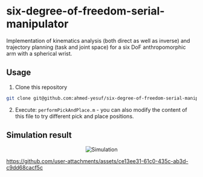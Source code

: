 # six-degree-of-freedom-serial-manipulator
Implementation of kinematics analysis (both direct as well as inverse) and trajectory planning (task and joint space) for a six DoF anthropomorphic arm with a spherical wrist.

## Usage
1. Clone this repository
```bash
git clone git@github.com:ahmed-yesuf/six-degree-of-freedom-serial-manipulator.git
```
2. Execute: `performPickAndPlace.m` - you can also modify the content of this file to try different pick and place positions.

## Simulation result
<div align="center">
  <img src="/docs/pick_and_place_sim.gif" alt="Simulation" />
</div>


https://github.com/user-attachments/assets/ce13ee31-61c0-435c-ab3d-c9dd68cacf5c



